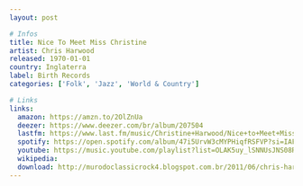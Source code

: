 ```yaml
---
layout: post

# Infos
title: Nice To Meet Miss Christine
artist: Chris Harwood
released: 1970-01-01
country: Inglaterra
label: Birth Records
categories: ['Folk', 'Jazz', 'World & Country']

# Links
links:
  amazon: https://amzn.to/2OlZnUa
  deezer: https://www.deezer.com/br/album/207504
  lastfm: https://www.last.fm/music/Christine+Harwood/Nice+to+Meet+Miss+Christine
  spotify: https://open.spotify.com/album/47i5UrvW3cMYPHiqfRSFVP?si=IAF8u17KQvuVZz6Nj1DpLQ
  youtube: https://music.youtube.com/playlist?list=OLAK5uy_lSNNUsJNS08Rlsjp8RYs6d_UnWTXGfGQM
  wikipedia:
  download: http://murodoclassicrock4.blogspot.com.br/2011/06/chris-harwood-nice-to-meet-miss.html
---
```


